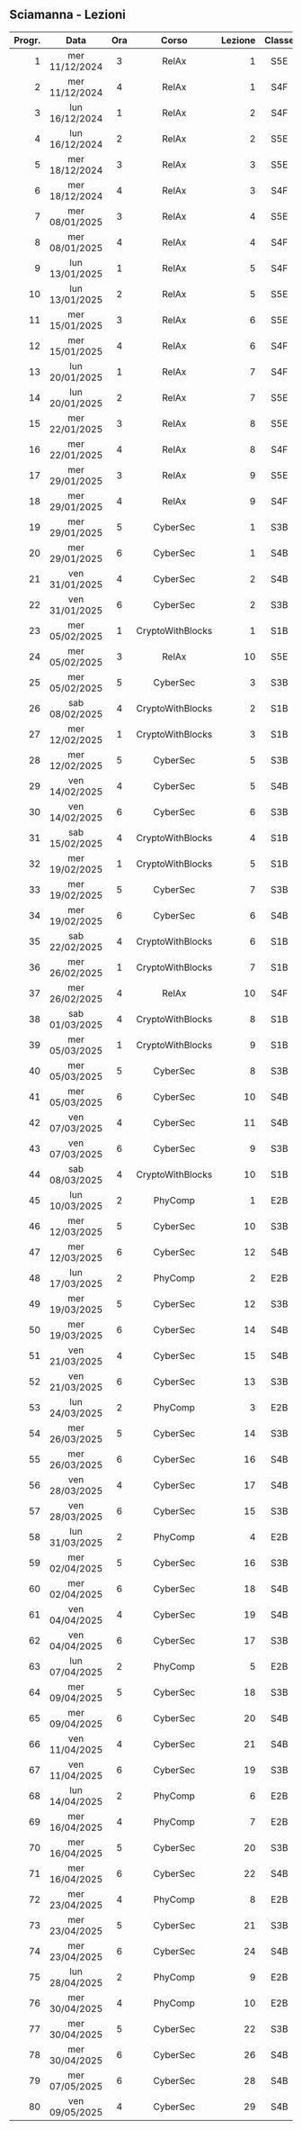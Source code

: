 ## Sciamanna - Lezioni

|Progr.| Data | Ora | Corso | Lezione | Classe |
|--:|:-:|:-:|:-:|--:|:-:|
|1|mer 11/12/2024|3|RelAx|1|S5E|
|2|mer 11/12/2024|4|RelAx|1|S4F|
|3|lun 16/12/2024|1|RelAx|2|S4F|
|4|lun 16/12/2024|2|RelAx|2|S5E|
|5|mer 18/12/2024|3|RelAx|3|S5E|
|6|mer 18/12/2024|4|RelAx|3|S4F|
|7|mer 08/01/2025|3|RelAx|4|S5E|
|8|mer 08/01/2025|4|RelAx|4|S4F|
|9|lun 13/01/2025|1|RelAx|5|S4F|
|10|lun 13/01/2025|2|RelAx|5|S5E|
|11|mer 15/01/2025|3|RelAx|6|S5E|
|12|mer 15/01/2025|4|RelAx|6|S4F|
|13|lun 20/01/2025|1|RelAx|7|S4F|
|14|lun 20/01/2025|2|RelAx|7|S5E|
|15|mer 22/01/2025|3|RelAx|8|S5E|
|16|mer 22/01/2025|4|RelAx|8|S4F|
|17|mer 29/01/2025|3|RelAx|9|S5E|
|18|mer 29/01/2025|4|RelAx|9|S4F|
|19|mer 29/01/2025|5|CyberSec|1|S3B|
|20|mer 29/01/2025|6|CyberSec|1|S4B|
|21|ven 31/01/2025|4|CyberSec|2|S4B|
|22|ven 31/01/2025|6|CyberSec|2|S3B|
|23|mer 05/02/2025|1|CryptoWithBlocks|1|S1B|
|24|mer 05/02/2025|3|RelAx|10|S5E|
|25|mer 05/02/2025|5|CyberSec|3|S3B|
|26|sab 08/02/2025|4|CryptoWithBlocks|2|S1B|
|27|mer 12/02/2025|1|CryptoWithBlocks|3|S1B|
|28|mer 12/02/2025|5|CyberSec|5|S3B|
|29|ven 14/02/2025|4|CyberSec|5|S4B|
|30|ven 14/02/2025|6|CyberSec|6|S3B|
|31|sab 15/02/2025|4|CryptoWithBlocks|4|S1B|
|32|mer 19/02/2025|1|CryptoWithBlocks|5|S1B|
|33|mer 19/02/2025|5|CyberSec|7|S3B|
|34|mer 19/02/2025|6|CyberSec|6|S4B|
|35|sab 22/02/2025|4|CryptoWithBlocks|6|S1B|
|36|mer 26/02/2025|1|CryptoWithBlocks|7|S1B|
|37|mer 26/02/2025|4|RelAx|10|S4F|
|38|sab 01/03/2025|4|CryptoWithBlocks|8|S1B|
|39|mer 05/03/2025|1|CryptoWithBlocks|9|S1B|
|40|mer 05/03/2025|5|CyberSec|8|S3B|
|41|mer 05/03/2025|6|CyberSec|10|S4B|
|42|ven 07/03/2025|4|CyberSec|11|S4B|
|43|ven 07/03/2025|6|CyberSec|9|S3B|
|44|sab 08/03/2025|4|CryptoWithBlocks|10|S1B|
|45|lun 10/03/2025|2|PhyComp|1|E2B|
|46|mer 12/03/2025|5|CyberSec|10|S3B|
|47|mer 12/03/2025|6|CyberSec|12|S4B|
|48|lun 17/03/2025|2|PhyComp|2|E2B|
|49|mer 19/03/2025|5|CyberSec|12|S3B|
|50|mer 19/03/2025|6|CyberSec|14|S4B|
|51|ven 21/03/2025|4|CyberSec|15|S4B|
|52|ven 21/03/2025|6|CyberSec|13|S3B|
|53|lun 24/03/2025|2|PhyComp|3|E2B|
|54|mer 26/03/2025|5|CyberSec|14|S3B|
|55|mer 26/03/2025|6|CyberSec|16|S4B|
|56|ven 28/03/2025|4|CyberSec|17|S4B|
|57|ven 28/03/2025|6|CyberSec|15|S3B|
|58|lun 31/03/2025|2|PhyComp|4|E2B|
|59|mer 02/04/2025|5|CyberSec|16|S3B|
|60|mer 02/04/2025|6|CyberSec|18|S4B|
|61|ven 04/04/2025|4|CyberSec|19|S4B|
|62|ven 04/04/2025|6|CyberSec|17|S3B|
|63|lun 07/04/2025|2|PhyComp|5|E2B|
|64|mer 09/04/2025|5|CyberSec|18|S3B|
|65|mer 09/04/2025|6|CyberSec|20|S4B|
|66|ven 11/04/2025|4|CyberSec|21|S4B|
|67|ven 11/04/2025|6|CyberSec|19|S3B|
|68|lun 14/04/2025|2|PhyComp|6|E2B|
|69|mer 16/04/2025|4|PhyComp|7|E2B|
|70|mer 16/04/2025|5|CyberSec|20|S3B|
|71|mer 16/04/2025|6|CyberSec|22|S4B|
|72|mer 23/04/2025|4|PhyComp|8|E2B|
|73|mer 23/04/2025|5|CyberSec|21|S3B|
|74|mer 23/04/2025|6|CyberSec|24|S4B|
|75|lun 28/04/2025|2|PhyComp|9|E2B|
|76|mer 30/04/2025|4|PhyComp|10|E2B|
|77|mer 30/04/2025|5|CyberSec|22|S3B|
|78|mer 30/04/2025|6|CyberSec|26|S4B|
|79|mer 07/05/2025|6|CyberSec|28|S4B|
|80|ven 09/05/2025|4|CyberSec|29|S4B|


